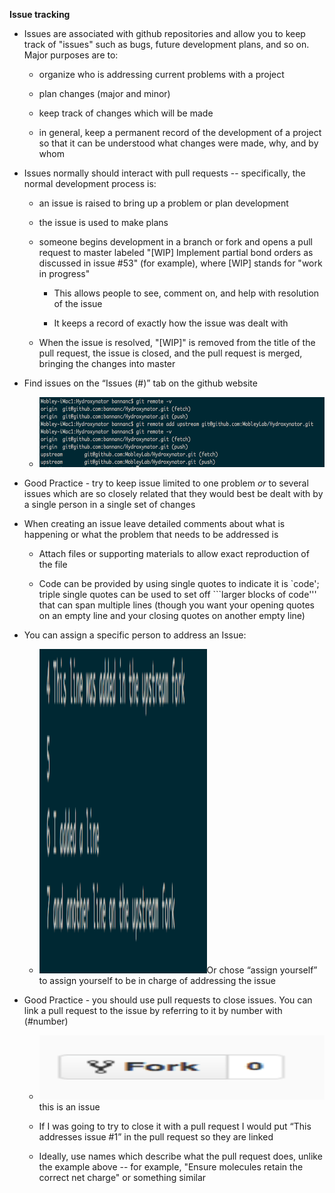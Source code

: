 **Issue tracking**

- Issues are associated with github repositories and allow you to keep track of "issues" such as bugs, future development plans, and so on. Major purposes are to:

  - organize who is addressing current problems with a project

  - plan changes (major and minor)

  - keep track of changes which will be made

  - in general, keep a permanent record of the development of a project so that it can be understood what changes were made, why, and by whom

- Issues normally should interact with pull requests -- specifically, the normal development process is:

  - an issue is raised to bring up a problem or plan development

  - the issue is used to make plans

  - someone begins development in a branch or fork and opens a pull request to master labeled "\[WIP\] Implement partial bond orders as discussed in issue \#53" (for example), where \[WIP\] stands for "work in progress"

    - This allows people to see, comment on, and help with resolution of the issue

    - It keeps a record of exactly how the issue was dealt with

  - When the issue is resolved, "\[WIP\]" is removed from the title of the pull request, the issue is closed, and the pull request is merged, bringing the changes into master

- Find issues on the “Issues (\#)” tab on the github website

  - <img src="media/image2.png" style="width:6.39583in;height:1.16667in" />

- Good Practice - try to keep issue limited to one problem *or* to several issues which are so closely related that they would best be dealt with by a single person in a single set of changes

- When creating an issue leave detailed comments about what is happening or what the problem that needs to be addressed is

  - Attach files or supporting materials to allow exact reproduction of the file

  - Code can be provided by using single quotes to indicate it is \`code'; triple single quotes can be used to set off \`\`\`larger blocks of code''' that can span multiple lines (though you want your opening quotes on an empty line and your closing quotes on another empty line)

- You can assign a specific person to address an Issue:

  - <img src="media/image3.png" style="width:2.79167in;height:5.40625in" />Or chose “assign yourself” to assign yourself to be in charge of addressing the issue

- Good Practice - you should use pull requests to close issues. You can link a pull request to the issue by referring to it by number with (\#number)

  - <img src="media/image1.png" style="width:5.51042in;height:1.07292in" /> this is an issue

  - If I was going to try to close it with a pull request I would put “This addresses issue \#1” in the pull request so they are linked

  - Ideally, use names which describe what the pull request does, unlike the example above -- for example, "Ensure molecules retain the correct net charge" or something similar

